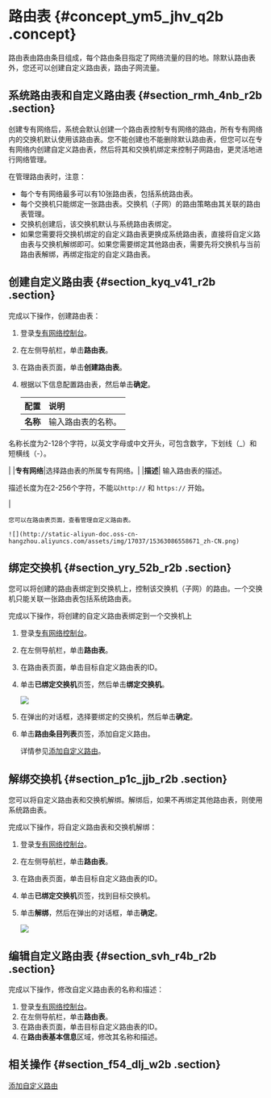 # 路由表 {#concept_ym5_jhv_q2b .concept}

路由表由路由条目组成，每个路由条目指定了网络流量的目的地。除默认路由表外，您还可以创建自定义路由表，路由子网流量。

## 系统路由表和自定义路由表 {#section_rmh_4nb_r2b .section}

创建专有网络后，系统会默认创建一个路由表控制专有网络的路由，所有专有网络内的交换机默认使用该路由表。您不能创建也不能删除默认路由表，但您可以在专有网络内创建自定义路由表，然后将其和交换机绑定来控制子网路由，更灵活地进行网络管理。

在管理路由表时，注意：

-   每个专有网络最多可以有10张路由表，包括系统路由表。
-   每个交换机只能绑定一张路由表。交换机（子网）的路由策略由其关联的路由表管理。
-   交换机创建后，该交换机默认与系统路由表绑定。
-   如果您需要将交换机绑定的自定义路由表更换成系统路由表，直接将自定义路由表与交换机解绑即可。如果您需要绑定其他路由表，需要先将交换机与当前路由表解绑，再绑定指定的自定义路由表。

## 创建自定义路由表 {#section_kyq_v41_r2b .section}

完成以下操作，创建路由表：

1.  登录[专有网络控制台](https://vpcnext.console.aliyun.com)。
2.  在左侧导航栏，单击**路由表**。
3.  在路由表页面，单击**创建路由表**。
4.  根据以下信息配置路由表，然后单击**确定**。

    |配置|说明|
    |:-|:-|
    |**名称**| 输入路由表的名称。

 名称长度为2-128个字符，以英文字母或中文开头，可包含数字，下划线（\_）和短横线（-）。

 |
    |**专有网络**|选择路由表的所属专有网络。|
    |**描述**| 输入路由表的描述。

 描述长度为在2-256个字符，不能以`http://` 和 `https://` 开始。

 |

    您可以在路由表页面，查看管理自定义路由表。

    ![](http://static-aliyun-doc.oss-cn-hangzhou.aliyuncs.com/assets/img/17037/15363086558671_zh-CN.png)


## 绑定交换机 {#section_yry_52b_r2b .section}

您可以将创建的路由表绑定到交换机上，控制该交换机（子网）的路由。一个交换机只能关联一张路由表包括系统路由表。

完成以下操作，将创建的自定义路由表绑定到一个交换机上

1.  登录[专有网络控制台](https://vpcnext.console.aliyun.com)。
2.  在左侧导航栏，单击**路由表**。
3.  在路由表页面，单击目标自定义路由表的ID。
4.  单击**已绑定交换机**页签，然后单击**绑定交换机**。

    ![](http://static-aliyun-doc.oss-cn-hangzhou.aliyuncs.com/assets/img/17037/15363086558675_zh-CN.png)

5.  在弹出的对话框，选择要绑定的交换机，然后单击**确定**。
6.  单击**路由条目列表**页签，添加自定义路由。

    详情参见[添加自定义路由](intl.zh-CN/用户指南/路由.md#section_k5r_n5y_rdb)。


## 解绑交换机 {#section_p1c_jjb_r2b .section}

您可以将自定义路由表和交换机解绑。解绑后，如果不再绑定其他路由表，则使用系统路由表。

完成以下操作，将自定义路由表和交换机解绑：

1.  登录[专有网络控制台](https://vpcnext.console.aliyun.com)。
2.  在左侧导航栏，单击**路由表**。
3.  在路由表页面，单击目标自定义路由表的ID。
4.  单击**已绑定交换机**页签，找到目标交换机。
5.  单击**解绑**，然后在弹出的对话框，单击**确定**。

    ![](http://static-aliyun-doc.oss-cn-hangzhou.aliyuncs.com/assets/img/17037/15363086559790_zh-CN.png)


## 编辑自定义路由表 {#section_svh_r4b_r2b .section}

完成以下操作，修改自定义路由表的名称和描述：

1.  登录[专有网络控制台](https://vpcnext.console.aliyun.com)。
2.  在左侧导航栏，单击**路由表**。
3.  在路由表页面，单击目标自定义路由表的ID。
4.  在**路由表基本信息**区域，修改其名称和描述。

## 相关操作 {#section_f54_dlj_w2b .section}

[添加自定义路由](intl.zh-CN/用户指南/路由.md#section_k5r_n5y_rdb)

